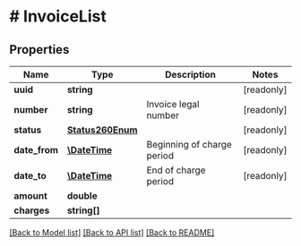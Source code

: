 # # InvoiceList

## Properties

Name | Type | Description | Notes
------------ | ------------- | ------------- | -------------
**uuid** | **string** |  | [readonly]
**number** | **string** | Invoice legal number | [readonly]
**status** | [**Status260Enum**](Status260Enum.md) |  | [readonly]
**date_from** | [**\DateTime**](\DateTime.md) | Beginning of charge period | [readonly]
**date_to** | [**\DateTime**](\DateTime.md) | End of charge period | [readonly]
**amount** | **double** |  |
**charges** | **string[]** |  |

[[Back to Model list]](../../README.md#models) [[Back to API list]](../../README.md#endpoints) [[Back to README]](../../README.md)

